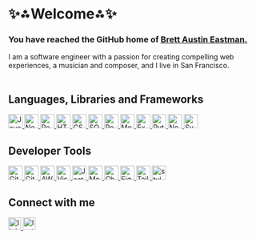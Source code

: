 <h1>✨⁂Welcome⁂✨</h1>

<h3>You have reached the GitHub home of <a href="https://www.bretteastman.dev/" target="_blank">Brett Austin Eastman.</a></h2>
I am a software engineer with a passion for creating compelling web experiences, a musician and composer, and I live in San Francisco.<br /><br />

## Languages, Libraries and Frameworks
<div align="left"> 
  <a href="https://developer.mozilla.org/en-US/docs/Web/JavaScript" target="_blank">
    <img src="https://img.shields.io/badge/Javascript-141414?style=for-the-badge" height="28" alt="Javascript logo" />
  </a>
  <a href="https://nodejs.org/" target="_blank">
    <img src="https://img.shields.io/badge/NodeJS-141414?style=for-the-badge" height="28" alt="Node.js logo" />
  </a>
  <a href="https://react.dev/" target="_blank">
    <img src="https://img.shields.io/badge/React-141414?style=for-the-badge" height="28" alt="React logo" />
  </a>
  <a href="https://developer.mozilla.org/en-US/docs/Web/HTML" target="_blank">
    <img src="https://img.shields.io/badge/HTML-141414?style=for-the-badge" height="28" alt="HTML logo" />
  </a>
  <a href="https://developer.mozilla.org/en-US/docs/Web/CSS" target="_blank">
    <img src="https://img.shields.io/badge/CSS-141414?style=for-the-badge" height="28" alt="CSS logo" />
  </a>
  <a href="https://www.postgresql.org/" target="_blank">
    <img src="https://img.shields.io/badge/SQL-141414?style=for-the-badge" height="28" alt="SQL logo" />
  </a>
  <a href="https://www.postgresql.org/" target="_blank">
    <img src="https://img.shields.io/badge/PostgreSQL-141414?style=for-the-badge" height="28" alt="Postgres logo" />
  </a>
  <a href="https://www.mongodb.com/" target="_blank">
    <img src="https://img.shields.io/badge/MongoDB-141414?style=for-the-badge" height="28" alt="MongoDB logo" />
  </a>
  <a href="https://expressjs.com/" target="_blank">
    <img src="https://img.shields.io/badge/Express.js-141414?style=for-the-badge" height="28" alt="Express.js logo" />
  </a>
  <a href="https://www.python.org/" target="_blank">
    <img src="https://img.shields.io/badge/Python-141414?style=for-the-badge" height="28" alt="Python logo" />
  </a>
  <a href="https://nextjs.org/" target="_blank">
    <img src="https://img.shields.io/badge/Next.js-141414?style=for-the-badge" height="28" alt="Next.js logo" />
  </a>
  <a href="https://svelte.dev/" target="_blank">
    <img src="https://img.shields.io/badge/Svelte-141414?style=for-the-badge" height="28" alt="Svelte logo" />
  </a>
</div>

## Developer Tools
<div align="left">
  <a href="https://github.com/" target="_blank">
    <img src="https://img.shields.io/badge/GitHub-141414?style=for-the-badge" height="28" alt="GitHub logo" />
  </a>
  <a href="https://gitlab.com/" target="_blank">
    <img src="https://img.shields.io/badge/GitLab-141414?style=for-the-badge" height="28" alt="GitLab logo" />
  </a>
  <a href="https://aws.amazon.com/" target="_blank">
    <img src="https://img.shields.io/badge/Amazon_AWS-141414?style=for-the-badge" height="28" alt="AWS logo" />
  </a>
  <a href="https://code.visualstudio.com/" target="_blank">
    <img src="https://img.shields.io/badge/Visual_Studio_Code-141414?style=for-the-badge" height="28" alt="Visual Studio Code logo" />
  </a>
  <a href="https://jestjs.io/" target="_blank">
    <img src="https://img.shields.io/badge/Jest-141414?style=for-the-badge" height="28" alt="Jest logo" />
  </a>
  <a href="https://mochajs.org/" target="_blank">
    <img src="https://img.shields.io/badge/mocha.js-141414?style=for-the-badge" height="28" alt="Mocha logo" />
  </a>
  <a href="https://www.chaijs.com/" target="_blank">
    <img src="https://img.shields.io/badge/chai.js-141414?style=for-the-badge" height="28" alt="Chai logo" />
  </a>
  <a href="https://www.figma.com/" target="_blank">
    <img src="https://img.shields.io/badge/Figma-141414?style=for-the-badge" height="28" alt="Figma logo" />
  </a>
  <a href="https://tailwindcss.com/" target="_blank">
    <img src="https://img.shields.io/badge/Tailwind-141414?style=for-the-badge" height="28" alt="Tailwind logo" />
  </a>
  <a href="https://styled-components.com/" target="_blank">
    <img src="https://img.shields.io/badge/styled--components-141414?style=for-the-badge" height="28" alt="styled-components logo" />
  </a>
</div>

## Connect with me
<div align="left">
  <a href="https://www.linkedin.com/in/brett-austin-eastman/" target="_blank">
    <img src="https://img.shields.io/static/v1?message=LinkedIn&logo=linkedin&label=&color=1A478A&logoColor=white&labelColor=&style=for-the-badge" height="25" alt="linkedin logo"  />
  </a>
  <a href="https://www.instagram.com/brettaustineastman/" target="_blank">
    <img src="https://img.shields.io/badge/Instagram-1A478A?style=for-the-badge&logo=instagram&logoColor=white" height="25" alt="Instagram logo"  />
  </a>
</div>
